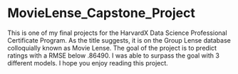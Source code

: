 # MovieLense_Capstone_Project
This is one of my final projects for the HarvardX Data Science Professional Certificate Program. As the title suggests, it is on the Group Lense database
colloquially known as Movie Lense. The goal of the project is to predict ratings with a RMSE below .86490. I was able to surpass the goal with 3 different
models. I hope you enjoy reading this project.
